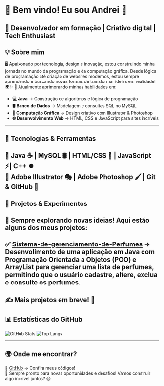 # 👋 Bem vindo! Eu sou Andrei 🚀

🎯 **Desenvolvedor em formação | Criativo digital | Tech Enthusiast**
---
## 💡 Sobre mim
🖥️ Apaixonado por tecnologia, design e inovação, estou construindo minha jornada no mundo da programação e da computação gráfica. Desde lógica de programação até criação de websites modernos, estou sempre aprendendo e buscando novas formas de transformar ideias em realidade! 🌍✨
📌 Atualmente aprimorando minhas habilidades em:  
- **💻 Java** → Construção de algoritmos e lógica de programação
- **🛢️ Banco de Dados** → Modelagem e consultas SQL no MySQL
- **🎨 Computação Gráfica** → Design criativo com Illustrator & Photoshop
- **🌐 Desenvolvimento Web** → HTML, CSS e JavaScript para sites incríveis
---
## 🚀 Tecnologias & Ferramentas
🔹 Java ☕ | MySQL 🛢️ | HTML/CSS 🎨 | JavaScript ⚡| C++ ⏺️   
🔹 Adobe Illustrator 🎭 | Adobe Photoshop 🖌️ | Git & GitHub 🐙
---
## 🎯 Projetos & Experimentos
📌 Sempre explorando novas ideias! Aqui estão alguns dos meus projetos: 
---
✅ [Sistema-de-gerenciamento-de-Perfumes](#) → Desenvolimento de uma aplicação em Java com Programação Orientada a Objetos (POO) e ArrayList para gerenciar uma lista de perfumes, permitindo que o usuário cadastre, altere, exclua e consulte os perfumes.  
---
✍️ Mais projetos em breve! 🚀
---


## 📊 Estatísticas do GitHub
![GitHub Stats](https://github-readme-stats.vercel.app/api?username=polovomo&show_icons=true&theme=radical)
![Top Langs](https://github-readme-stats.vercel.app/api/top-langs/?username=polovomo&layout=compact&theme=radical)

---
## 🌍 Onde me encontrar?
📌 [GitHub](https://github.com/polovomo?tab=repositories) → Confira meus códigos!    
🚀 Sempre pronto para novas oportunidades e desafios! Vamos construir algo incrível juntos? 😃

